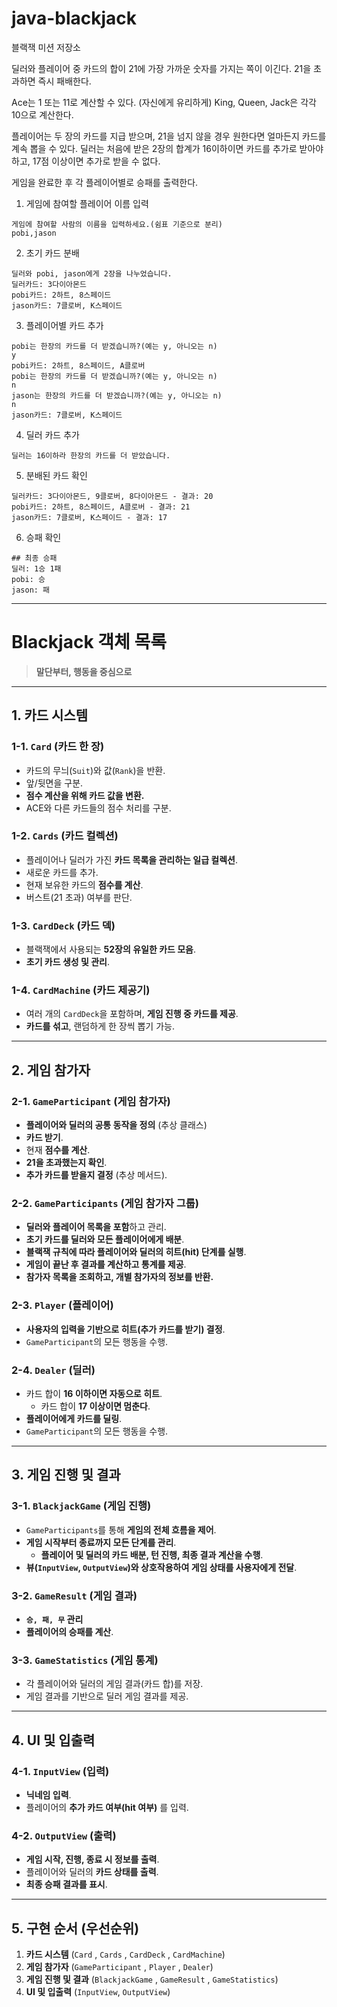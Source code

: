 # java-blackjack

블랙잭 미션 저장소

딜러와 플레이어 중 카드의 합이 21에 가장 가까운 숫자를 가지는 쪽이 이긴다.
21을 초과하면 즉시 패배한다.

Ace는 1 또는 11로 계산할 수 있다. (자신에게 유리하게)
King, Queen, Jack은 각각 10으로 계산한다.

플레이어는 두 장의 카드를 지급 받으며, 21을 넘지 않을 경우 원한다면 얼마든지 카드를 계속 뽑을 수 있다.
딜러는 처음에 받은 2장의 합계가 16이하이면 카드를 추가로 받아야 하고, 17점 이상이면 추가로 받을 수 없다.

게임을 완료한 후 각 플레이어별로 승패를 출력한다.

1. 게임에 참여할 플레이어 이름 입력
```
게임에 참여할 사람의 이름을 입력하세요.(쉼표 기준으로 분리)
pobi,jason
```

2. 초기 카드 분배
```
딜러와 pobi, jason에게 2장을 나누었습니다.
딜러카드: 3다이아몬드
pobi카드: 2하트, 8스페이드
jason카드: 7클로버, K스페이드
```

3. 플레이어별 카드 추가
```
pobi는 한장의 카드를 더 받겠습니까?(예는 y, 아니오는 n)
y
pobi카드: 2하트, 8스페이드, A클로버
pobi는 한장의 카드를 더 받겠습니까?(예는 y, 아니오는 n)
n
jason는 한장의 카드를 더 받겠습니까?(예는 y, 아니오는 n)
n
jason카드: 7클로버, K스페이드
```

4. 딜러 카드 추가
```
딜러는 16이하라 한장의 카드를 더 받았습니다.
```

5. 분배된 카드 확인
```
딜러카드: 3다이아몬드, 9클로버, 8다이아몬드 - 결과: 20
pobi카드: 2하트, 8스페이드, A클로버 - 결과: 21
jason카드: 7클로버, K스페이드 - 결과: 17
```

6. 승패 확인
```
## 최종 승패
딜러: 1승 1패
pobi: 승 
jason: 패
```

___

# **Blackjack 객체 목록**
> **말단부터, 행동을 중심으로**

---

## **1. 카드 시스템**
### **1-1. `Card` (카드 한 장)**
- 카드의 무늬(`Suit`)와 값(`Rank`)을 반환.
- 앞/뒷면을 구분.
- **점수 계산을 위해 카드 값을 변환.**
- ACE와 다른 카드들의 점수 처리를 구분.

### **1-2. `Cards` (카드 컬렉션)**
- 플레이어나 딜러가 가진 **카드 목록을 관리하는 일급 컬렉션**.
- 새로운 카드를 추가.
- 현재 보유한 카드의 **점수를 계산**.
- 버스트(21 초과) 여부를 판단.

### **1-3. `CardDeck` (카드 덱)**
- 블랙잭에서 사용되는 **52장의 유일한 카드 모음**.
- **초기 카드 생성 및 관리**.

### **1-4. `CardMachine` (카드 제공기)**
- 여러 개의 `CardDeck`을 포함하며, **게임 진행 중 카드를 제공**.
- **카드를 섞고**, 랜덤하게 한 장씩 뽑기 가능.

---

## **2. 게임 참가자**
### **2-1. `GameParticipant` (게임 참가자)**
- **플레이어와 딜러의 공통 동작을 정의** (추상 클래스)
- **카드 받기**.
- 현재 **점수를 계산**.
- **21을 초과했는지 확인**.
- **추가 카드를 받을지 결정** (추상 메서드).

### **2-2. `GameParticipants` (게임 참가자 그룹)**
- **딜러와 플레이어 목록을 포함**하고 관리.
- **초기 카드를 딜러와 모든 플레이어에게 배분**.
- **블랙잭 규칙에 따라 플레이어와 딜러의 히트(hit) 단계를 실행**.
- **게임이 끝난 후 결과를 계산하고 통계를 제공**.
- **참가자 목록을 조회하고, 개별 참가자의 정보를 반환.**

### **2-3. `Player` (플레이어)**
- **사용자의 입력을 기반으로 히트(추가 카드를 받기) 결정**.
- `GameParticipant`의 모든 행동을 수행.

### **2-4. `Dealer` (딜러)**
- 카드 합이 **16 이하이면 자동으로 히트**.
    - 카드 합이 **17 이상이면 멈춘다**.
- **플레이어에게 카드를 딜링**.
- `GameParticipant`의 모든 행동을 수행.

---

## **3. 게임 진행 및 결과**
### **3-1. `BlackjackGame` (게임 진행)**
- `GameParticipants`를 통해 **게임의 전체 흐름을 제어**.
- **게임 시작부터 종료까지 모든 단계를 관리**.
  - **플레이어 및 딜러의 카드 배분, 턴 진행, 최종 결과 계산을 수행**.
- **뷰(`InputView`, `OutputView`)와 상호작용하여 게임 상태를 사용자에게 전달**.

### **3-2. `GameResult` (게임 결과)**
- **`승, 패, 무` 관리**
- **플레이어의 승패를 계산**.

### **3-3. `GameStatistics` (게임 통계)**
- 각 플레이어와 딜러의 게임 결과(카드 합)를 저장.
- 게임 결과를 기반으로 딜러 게임 결과를 제공.

---

## **4. UI 및 입출력**
### **4-1. `InputView` (입력)**
- **닉네임 입력**.
- 플레이어의 **추가 카드 여부(hit 여부)** 를 입력.

### **4-2. `OutputView` (출력)**
- **게임 시작, 진행, 종료 시 정보를 출력**.
- 플레이어와 딜러의 **카드 상태를 출력**.
- **최종 승패 결과를 표시**.

---

## **5. 구현 순서 (우선순위)**
1. **카드 시스템** (`Card` , `Cards` , `CardDeck` , `CardMachine`)  
2. **게임 참가자** (`GameParticipant` , `Player` , `Dealer`)  
3. **게임 진행 및 결과** (`BlackjackGame` , `GameResult` , `GameStatistics`)  
4. **UI 및 입출력** (`InputView`, `OutputView`)
